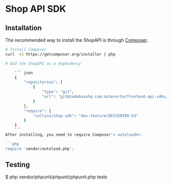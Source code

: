 # Shop API SDK

## Installation

The recommended way to install the ShopAPI is through [Composer](http://getcomposer.org).

```bash
# Install Composer
curl -sS https://getcomposer.org/installer | php

# Add the ShopAPI as a dependency

    ``` json
    {
        "repositories": [
            {
                "type": "git",
                "url": "git@codebasehq.com:antevorte/frontend-api-sdks/shop-sdk.git"
            }
        ],
        "require": {
            "collins/shop-sdk": "dev-feature/DEVCENTER-53"
        }
    }
    ```
After installing, you need to require Composer's autoloader:

```php
require 'vendor/autoload.php';
```

## Testing
$ php vendor/phpunit/phpunit/phpunit.php tests
